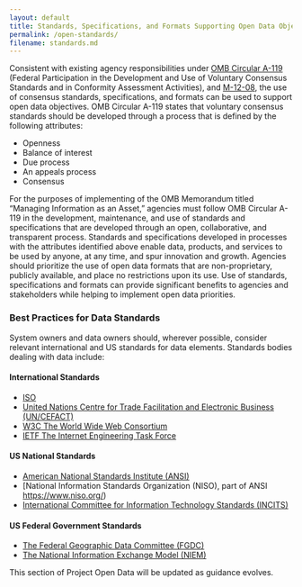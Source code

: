 ```yaml
---
layout: default
title: Standards, Specifications, and Formats Supporting Open Data Objectives
permalink: /open-standards/
filename: standards.md
---
```


Consistent with existing agency responsibilities under [OMB Circular A-119](http://www.whitehouse.gov/omb/circulars_a119) (Federal Participation in the Development and Use of Voluntary Consensus Standards and in Conformity Assessment Activities), and [M-12-08](http://www.whitehouse.gov/sites/default/files/omb/memoranda/2012/m-12-08.pdf), the use of consensus standards, specifications, and formats can be used to support open data objectives. OMB Circular A-119 states that voluntary consensus standards should be developed through a process that is defined by the following attributes: 

* Openness
* Balance of interest
* Due process
* An appeals process
* Consensus

For the purposes of implementing of the OMB Memorandum titled “Managing Information as an Asset,” agencies must follow OMB Circular A-119 in the development, maintenance, and use of standards and specifications that are developed through an open, collaborative, and transparent process. Standards and specifications developed in processes with the attributes identified above enable data, products, and services to be used by anyone, at any time, and spur innovation and growth. Agencies should prioritize the use of open data formats that are non-proprietary, publicly available, and place no restrictions upon its use. Use of standards, specifications and formats can provide significant benefits to agencies and stakeholders while helping to implement open data priorities. 

### Best Practices for Data Standards

System owners and data owners should, wherever possible, consider relevant international and US standards for data elements.  Standards bodies dealing with data include:

#### International Standards
* [ISO](http://www.iso.org/iso/catalogue_ics) 
* [United Nations Centre for Trade Facilitation and Electronic Business (UN/CEFACT)](http://www.unece.org/cefact/about.html)
* [W3C The World Wide Web Consortium](https://www.w3.org/)
* [IETF The Internet Engineering Task Force](https://www.ietf.org/)

#### US National Standards
* [American National Standards Institute (ANSI)](http://www.ansi.org/)
* [National Information Standards Organization (NISO), part of ANSI https://www.niso.org/)
* [International Committee for Information Technology Standards (INCITS)](http://incits.org/)

#### US Federal Government Standards
* [The Federal Geographic Data Committee (FGDC)](http://www.fgdc.gov/standards)
* [The National Information Exchange Model (NIEM)](https://www.niem.gov/Pages/default.aspx)


This section of Project Open Data will be updated as guidance evolves.
